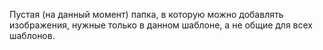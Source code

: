 Пустая (на данный момент) папка, в которую можно добавлять изображения, нужные только в данном шаблоне, а не общие для всех шаблонов.

